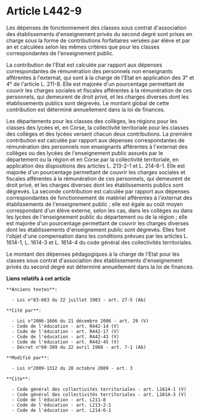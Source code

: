 # Article L442-9

Les dépenses de fonctionnement des classes sous contrat d'association des établissements d'enseignement privés du second
degré sont prises en charge sous la forme de contributions forfaitaires versées par élève et par an et calculées selon les
mêmes critères que pour les classes correspondantes de l'enseignement public. 

La contribution de l'Etat est calculée par rapport aux dépenses correspondantes de rémunération des personnels non
enseignants afférentes à l'externat, qui sont à la charge de l'Etat en application des 3° et 4° de l'article L. 211-8. Elle
est majorée d'un pourcentage permettant de couvrir les charges sociales et fiscales afférentes à la rémunération de ces
personnels, qui demeurent de droit privé, et les charges diverses dont les établissements publics sont dégrevés. Le montant
global de cette contribution est déterminé annuellement dans la loi de finances. 

Les départements pour les classes des collèges, les régions pour les classes des lycées et, en Corse, la collectivité
territoriale pour les classes des collèges et des lycées versent chacun deux contributions. La première contribution est
calculée par rapport aux dépenses correspondantes de rémunération des personnels non enseignants afférentes à l'externat des
collèges ou des lycées de l'enseignement public assurés par le département ou la région et en Corse par la collectivité
territoriale, en application des dispositions des articles L. 213-2-1 et L. 214-6-1. Elle est majorée d'un pourcentage
permettant de couvrir les charges sociales et fiscales afférentes à la rémunération de ces personnels, qui demeurent de droit
privé, et les charges diverses dont les établissements publics sont dégrevés. La seconde contribution est calculée par
rapport aux dépenses correspondantes de fonctionnement de matériel afférentes à l'externat des établissements de
l'enseignement public ; elle est égale au coût moyen correspondant d'un élève externe, selon les cas, dans les collèges ou
dans les lycées de l'enseignement public du département ou de la région ; elle est majorée d'un pourcentage permettant de
couvrir les charges diverses dont les établissements d'enseignement public sont dégrevés. Elles font l'objet d'une
compensation dans les conditions prévues par les articles L. 1614-1, L. 1614-3 et L. 1614-4 du code général des collectivités
territoriales. 

Le montant des dépenses pédagogiques à la charge de l'Etat pour les classes sous contrat d'association des établissements
d'enseignement privés du second degré est déterminé annuellement dans la loi de finances.

**Liens relatifs à cet article**

	**Anciens textes**:

	  - Loi n°83-663 du 22 juillet 1983 - art. 27-5 (Ab)

	**Cité par**:

	  - Loi n°2006-1666 du 21 décembre 2006 - art. 29 (V)
	  - Code de l'éducation - art. R442-14 (V)
	  - Code de l'éducation - art. R442-17 (V)
	  - Code de l'éducation - art. R442-43 (V)
	  - Code de l'éducation - art. R442-45 (V)
	  - Décret n°60-389 du 22 avril 1960 - art. 7-1 (Ab)

	**Modifié par**:

	  - Loi n°2009-1312 du 28 octobre 2009 - art. 3

	**Cite**:

	  - Code général des collectivités territoriales - art. L1614-1 (V)
	  - Code général des collectivités territoriales - art. L1614-3 (V)
	  - Code de l'éducation - art. L211-8
	  - Code de l'éducation - art. L213-2-1
	  - Code de l'éducation - art. L214-6-1
